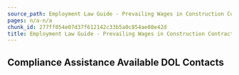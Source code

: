 ```yaml
---
source_path: Employment Law Guide - Prevailing Wages in Construction Contracts.md
pages: n/a-n/a
chunk_id: 277ff054e07d37f612142c33b5a0c854ae08e42d
title: Employment Law Guide - Prevailing Wages in Construction Contracts
---
```

## Compliance Assistance Available DOL Contacts
